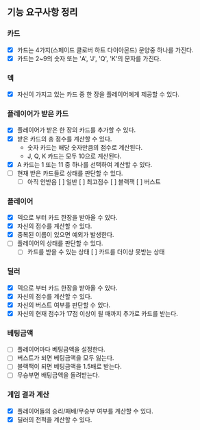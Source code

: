 ## 기능 요구사항 정리

### 카드
- [x] 카드는 4가지(스페이드 클로버 하트 다이아몬드) 문양중 하나를 가진다.
- [x] 카드는 2~9의 숫자 또는 'A', 'J', 'Q', 'K'의 문자를 가진다.

### 덱
- [x] 자신이 가지고 있는 카드 중 한 장을 플레이어에게 제공할 수 있다.

### 플레이어가 받은 카드
- [x] 플레이어가 받은 한 장의 카드를 추가할 수 있다.
- [x] 받은 카드의 총 점수를 계산할 수 있다.
  - 숫자 카드는 해당 숫자만큼의 점수로 계산된다.
  - J, Q, K 카드는 모두 10으로 계산된다.
- [x] A 카드는 1 또는 11 중 하나를 선택하여 계산할 수 있다.
- [ ] 현재 받은 카드들로 상태를 판단할 수 있다.
  - [ ] 아직 안받음 [ ] 일반 [ ] 최고점수 [ ] 블랙잭 [ ] 버스트
  
### 플레이어
- [x] 덱으로 부터 카드 한장을 받아올 수 있다.
- [x] 자신의 점수를 계산할 수 있다.
- [x] 중복된 이름이 있으면 예외가 발생한다.
- [ ] 플레이어의 상태를 판단할 수 있다.
  - [ ] 카드를 받을 수 있는 상태 [ ] 카드를 더이상 못받는 상태

### 딜러
- [x] 덱으로 부터 카드 한장을 받아올 수 있다.
- [x] 자신의 점수를 계산할 수 있다.
- [x] 자신의 버스트 여부를 판단할 수 있다.
- [x] 자신의 현재 점수가 17점 이상이 될 때까지 추가로 카드를 받는다.

### 베팅금액
- [ ] 플레이어마다 베팅금액을 설정한다.
- [ ] 버스트가 되면 베팅금액을 모두 잃는다.
- [ ] 블랙잭이 되면 베팅금액을 1.5배로 받는다.
- [ ] 무승부면 배팅금액을 돌려받는다.

### 게임 결과 계산
- [x] 플레이어들의 승리/패배/무승부 여부를 계산할 수 있다.
- [x] 딜러의 전적을 계산할 수 있다.
